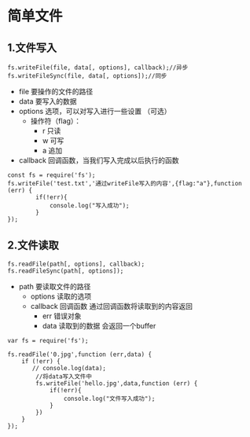 # 简单文件
## 1.文件写入
```
fs.writeFile(file, data[, options], callback);//异步
fs.writeFileSync(file, data[, options]);//同步
```
- file 要操作的文件的路径
- data 要写入的数据
- options 选项，可以对写入进行一些设置 （可选）
    - 操作符（flag）：  
        - r 只读  
        - w 可写  
        - a 追加
- callback 回调函数，当我们写入完成以后执行的函数
```
const fs = require('fs');
fs.writeFile('test.txt','通过writeFile写入的内容',{flag:"a"},function (err) {
        if(!err){
            console.log("写入成功");
        }
});

```
## 2.文件读取
```
fs.readFile(path[, options], callback);
fs.readFileSync(path[, options]);
```
- path 要读取文件的路径
    - options 读取的选项
    - callback 回调函数 通过回调函数将读取到的内容返回
        - err 错误对象
        - data 读取到的数据 会返回一个buffer
```
var fs = require('fs');

fs.readFile('0.jpg',function (err,data) {
    if (!err) {
       // console.log(data);
        //将data写入文件中
        fs.writeFile('hello.jpg',data,function (err) {
            if(!err){
                console.log("文件写入成功");
            }
        })
    }
});

```